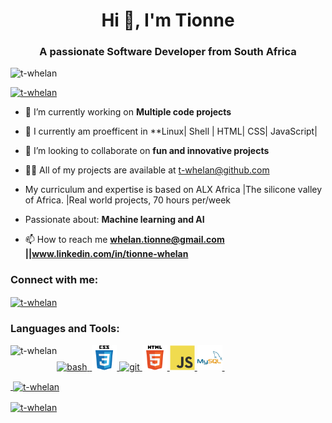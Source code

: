 <h1 align="center">Hi 👋, I'm Tionne</h1>
<h3 align="center">A passionate Software Developer from South Africa</h3>


<p align="left"> <img src="https://komarev.com/ghpvc/?username=t-whelan&label=Profile%20views&color=0e75b6&style=flat" alt="t-whelan" /> </p>

<p align="left"> <a href="https://github.com/ryo-ma/github-profile-trophy"><img src="https://github-profile-trophy.vercel.app/?username=t-whelan" alt="t-whelan" /></a> </p>

- 🔭 I’m currently working on **Multiple code projects**

- 🌱 I currently am proefficent in  **Linux| Shell | HTML| CSS| JavaScript|

- 👯 I’m looking to collaborate on **fun and innovative projects**

- 👨‍💻 All of my projects are available at [t-whelan@github.com](t-whelan@github.com)

- My curriculum and expertise is based on ALX Africa |The silicone valley of Africa. |Real world projects, 70 hours per/week

- Passionate about: **Machine learning and AI**

- 📫 How to reach me **whelan.tionne@gmail.com ||www.linkedin.com/in/tionne-whelan**

<h3 align="left">Connect with me:</h3>
<p align="left">
<a href="https://linkedin.com/in/t-whelan" target="blank"><img align="center" src="https://raw.githubusercontent.com/rahuldkjain/github-profile-readme-generator/master/src/images/icons/Social/linked-in-alt.svg" alt="t-whelan" height="30" width="40" /></a>
</p>

<h3 align="left">Languages and Tools:</h3>
<p align="left"> <a href="https://www.gnu.org/software/bash/" target="_blank" rel="noreferrer"> <img src="https://www.vectorlogo.zone/logos/gnu_bash/gnu_bash-icon.svg" alt="bash" width="40" height="40"/> </a> <a href="https://www.cprogramming.com/" target="_blank" rel="noreferrer"> <img  <a href="https://www.w3schools.com/css/" target="_blank" rel="noreferrer"> <img src="https://raw.githubusercontent.com/devicons/devicon/master/icons/css3/css3-original-wordmark.svg" alt="css3" width="40" height="40"/> </a> <a href="https://git-scm.com/" target="_blank" rel="noreferrer"> <img src="https://www.vectorlogo.zone/logos/git-scm/git-scm-icon.svg" alt="git" width="40" height="40"/> </a> <a href="https://www.w3.org/html/" target="_blank" rel="noreferrer"> <img src="https://raw.githubusercontent.com/devicons/devicon/master/icons/html5/html5-original-wordmark.svg" alt="html5" width="40" height="40"/> </a> <a href="https://developer.mozilla.org/en-US/docs/Web/JavaScript" target="_blank" rel="noreferrer"> <img src="https://raw.githubusercontent.com/devicons/devicon/master/icons/javascript/javascript-original.svg" alt="javascript" width="40" height="40"/> </a> <a href="https://www.mysql.com/" target="_blank" rel="noreferrer"> <img src="https://raw.githubusercontent.com/devicons/devicon/master/icons/mysql/mysql-original-wordmark.svg" alt="mysql" width="40" height="40"/> </a> <a href="https://www.python.org" target="_blank" rel="noreferrer"> <img 

<p><img align="left" src="https://github-readme-stats.vercel.app/api/top-langs?username=t-whelan&show_icons=true&locale=en&layout=compact" alt="t-whelan" /></p>

<p>&nbsp;<img align="center" src="https://github-readme-stats.vercel.app/api?username=t-whelan&show_icons=true&locale=en" alt="t-whelan" /></p>

<p><img align="center" src="https://github-readme-streak-stats.herokuapp.com/?user=t-whelan&" alt="t-whelan" /></p>

